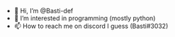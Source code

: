 - 👋 Hi, I’m @Basti-def
- 👀 I’m interested in programming (mostly python) 
- 📫 How to reach me on discord I guess (Basti#3032)

<!---
Basti-def/Basti-def is a ✨ special ✨ repository because its `README.md` (this file) appears on your GitHub profile.
You can click the Preview link to take a look at your changes.
--->
